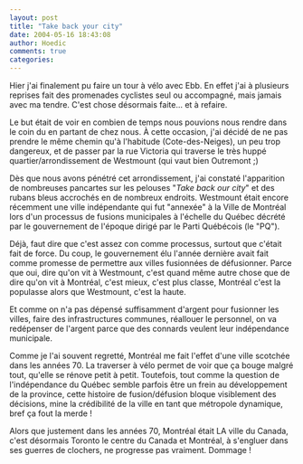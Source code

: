 ```yaml
---
layout: post
title: "Take back your city"
date: 2004-05-16 18:43:08
author: Hoedic
comments: true
categories: 
---
```



Hier j'ai finalement pu faire un tour à vélo avec Ebb. En effet j'ai à plusieurs reprises fait des promenades cyclistes seul ou accompagné, mais jamais avec ma tendre. C'est chose désormais faite... et à refaire.

Le but était de voir en combien de temps nous pouvions nous rendre  dans le coin du  en partant de chez nous. À cette occasion, j'ai décidé de ne pas prendre le même chemin qu'à l'habitude (Cote-des-Neiges), un peu trop dangereux, et de passer par la rue Victoria qui traverse le très huppé quartier/arrondissement de Westmount (qui vaut bien Outremont ;)

Dès que nous avons pénétré cet arrondissement, j'ai constaté l'apparition de nombreuses pancartes sur les pelouses "*Take back our city*" et des rubans bleus accrochés en de nombreux endroits. Westmount était encore récemment une ville indépendante qui fut "annexée" à la Ville de Montréal lors d'un processus de fusions municipales à l'échelle du Québec décrété par le gouvernement de l'époque dirigé par le Parti Québécois (le "PQ").

Déjà, faut dire que c'est assez con comme processus, surtout que c'était fait de force. Du coup, le gouvernement élu l'année dernière avait fait comme promesse de permettre aux villes fusionnées de défusionner. Parce que oui, dire qu'on vit à Westmount, c'est quand même autre chose que de dire qu'on vit à Montréal, c'est mieux, c'est plus classe, Montréal c'est la populasse alors que Westmount, c'est la haute.

Et comme on n'a pas dépensé suffisamment d'argent pour fusionner les villes, faire des infrastructures communes, réallouer le personnel, on va redépenser de l'argent parce que des connards veulent leur indépendance municipale.

Comme je l'ai souvent regretté, Montréal me fait l'effet d'une ville scotchée dans les années 70. La traverser à vélo permet de voir que ça bouge malgré tout, qu'elle se rénove petit à petit. Toutefois, tout comme la question de l'indépendance du Québec semble parfois être un frein au développement de la province, cette histoire de fusion/défusion bloque visiblement des décisions, mine la crédibilité de la ville en tant que métropole dynamique, bref ça fout la merde !

Alors que justement dans les années 70, Montréal était LA ville du Canada, c'est désormais Toronto le centre du Canada et Montréal, à s'engluer dans ses guerres de clochers, ne progresse pas vraiment. Dommage !
